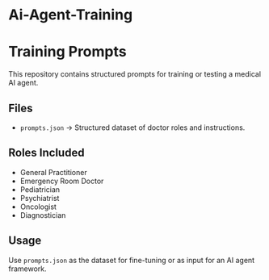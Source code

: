 # Ai-Agent-Training

# Training Prompts

This repository contains structured prompts for training or testing a medical AI agent.

## Files
- `prompts.json` → Structured dataset of doctor roles and instructions.

## Roles Included
- General Practitioner
- Emergency Room Doctor
- Pediatrician
- Psychiatrist
- Oncologist
- Diagnostician

## Usage
Use `prompts.json` as the dataset for fine-tuning or as input for an AI agent framework.
